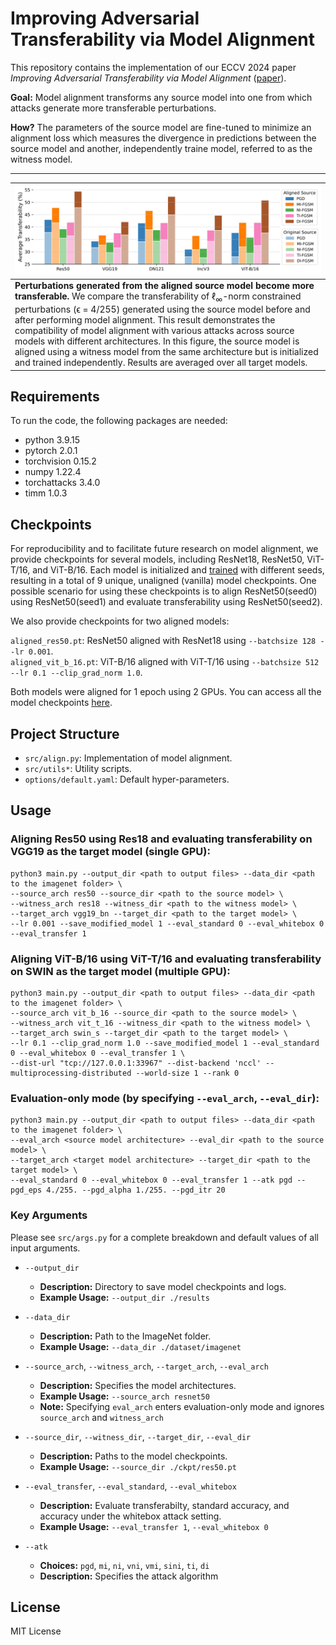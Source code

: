 # Improving Adversarial Transferability via Model Alignment

This repository contains the implementation of our ECCV 2024 paper *Improving Adversarial Transferability via Model Alignment* ([paper](https://arxiv.org/pdf/2311.18495)).

**Goal:** Model alignment transforms any source model into one from which attacks generate more transferable perturbations.

**How?** The parameters of the source model are fine-tuned to minimize an alignment loss which measures the divergence in predictions between the source model and another, independently traine model, referred to as the witness model.

---

| ![Improved Transferability](figures/improvement.png) | 
|:--| 
| **Perturbations generated from the aligned source model become more transferable.** We compare the transferability of $\ell_\infty$-norm constrained perturbations (ϵ = 4/255) generated using the source model before and after performing model alignment. This result demonstrates the compatibility of model alignment with various attacks across source models with different architectures. In this figure, the source model is aligned using a witness model from the same architecture but is initialized and trained independently. Results are averaged over all target models. |

## Requirements
To run the code, the following packages are needed:
- python 3.9.15
- pytorch 2.0.1
- torchvision 0.15.2
- numpy 1.22.4
- torchattacks 3.4.0
- timm 1.0.3

## Checkpoints
For reproducibility and to facilitate future research on model alignment, we provide checkpoints for several models, including ResNet18, ResNet50, ViT-T/16, and ViT-B/16. Each model is initialized and [trained](https://github.com/pytorch/vision/tree/main/references/classification) with different seeds, resulting in a total of 9 unique, unaligned (vanilla) model checkpoints. One possible scenario for using these checkpoints is to align ResNet50(seed0) using ResNet50(seed1) and evaluate transferability using ResNet50(seed2).

We also provide checkpoints for two aligned models:

```aligned_res50.pt```: ResNet50 aligned with ResNet18 using ```--batchsize 128 --lr 0.001```.  
```aligned_vit_b_16.pt```: ViT-B/16 aligned with ViT-T/16 using ```--batchsize 512 --lr 0.1 --clip_grad_norm 1.0```.

Both models were aligned for 1 epoch using 2 GPUs. You can access all the model checkpoints [here](https://drive.google.com/drive/folders/1uQTl4Lncd8gBi0naj9LUdTEdHXj3op5o?usp=sharing).

## Project Structure
- `src/align.py`: Implementation of model alignment.
- `src/utils*`: Utility scripts.
- `options/default.yaml`: Default hyper-parameters.

## Usage
### Aligning Res50 using Res18 and evaluating transferability on VGG19 as the target model (single GPU):
```
python3 main.py --output_dir <path to output files> --data_dir <path to the imagenet folder> \
--source_arch res50 --source_dir <path to the source model> \
--witness_arch res18 --witness_dir <path to the witness model> \
--target_arch vgg19_bn --target_dir <path to the target model> \
--lr 0.001 --save_modified_model 1 --eval_standard 0 --eval_whitebox 0 --eval_transfer 1
```

### Aligning ViT-B/16 using ViT-T/16 and evaluating transferability on SWIN as the target model (multiple GPU):
```
python3 main.py --output_dir <path to output files> --data_dir <path to the imagenet folder> \
--source_arch vit_b_16 --source_dir <path to the source model> \
--witness_arch vit_t_16 --witness_dir <path to the witness model> \
--target_arch swin_s --target_dir <path to the target model> \
--lr 0.1 --clip_grad_norm 1.0 --save_modified_model 1 --eval_standard 0 --eval_whitebox 0 --eval_transfer 1 \
--dist-url "tcp://127.0.0.1:33967" --dist-backend 'nccl' --multiprocessing-distributed --world-size 1 --rank 0
```

### Evaluation-only mode (by specifying ```--eval_arch```, ```--eval_dir```):
```
python3 main.py --output_dir <path to output files> --data_dir <path to the imagenet folder> \
--eval_arch <source model architecture> --eval_dir <path to the source model> \
--target_arch <target model architecture> --target_dir <path to the target model> \
--eval_standard 0 --eval_whitebox 0 --eval_transfer 1 --atk pgd --pgd_eps 4./255. --pgd_alpha 1./255. --pgd_itr 20
```

### Key Arguments
Please see `src/args.py` for a complete breakdown and default values of all input arguments.

- `--output_dir`
  - **Description:** Directory to save model checkpoints and logs.
  - **Example Usage:** `--output_dir ./results`

- `--data_dir`
  - **Description:** Path to the ImageNet folder.
  - **Example Usage:** `--data_dir ./dataset/imagenet`

- `--source_arch`, `--witness_arch`, `--target_arch`, `--eval_arch`
  - **Description:** Specifies the model architectures.
  - **Example Usage:** `--source_arch resnet50`
  - **Note:** Specifying `eval_arch` enters evaluation-only mode and ignores `source_arch` and `witness_arch`

- `--source_dir`, `--witness_dir`, `--target_dir`, `--eval_dir`
  - **Description:** Paths to the model checkpoints.
  - **Example Usage:** `--source_dir ./ckpt/res50.pt`

- `--eval_transfer`, `--eval_standard`, `--eval_whitebox`
  - **Description:** Evaluate transferabilty, standard accuracy, and accuracy under the whitebox attack setting.
  - **Example Usage:** `--eval_transfer 1`, `--eval_whitebox 0`

- `--atk`
  - **Choices:** `pgd`, `mi`, `ni`, `vni`, `vmi`, `sini`, `ti`, `di`
  - **Description:** Specifies the attack algorithm

## License
MIT License
